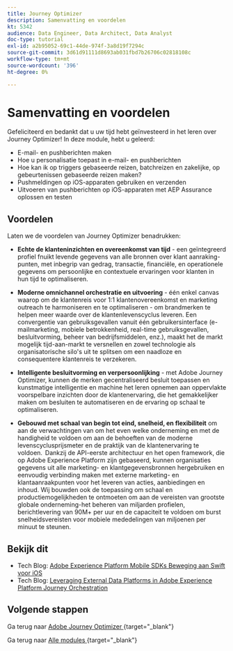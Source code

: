 ```yaml
---
title: Journey Optimizer
description: Samenvatting en voordelen
kt: 5342
audience: Data Engineer, Data Architect, Data Analyst
doc-type: tutorial
exl-id: a2b95052-69c1-44de-974f-3a8d19f7294c
source-git-commit: 3d61d91111d8693ab031fbd7b26706c02818108c
workflow-type: tm+mt
source-wordcount: '396'
ht-degree: 0%

---
```


# Samenvatting en voordelen

Gefeliciteerd en bedankt dat u uw tijd hebt geïnvesteerd in het leren over Journey Optimizer!
In deze module, hebt u geleerd:

- E-mail- en pushberichten maken
- Hoe u personalisatie toepast in e-mail- en pushberichten
- Hoe kan ik op triggers gebaseerde reizen, batchreizen en zakelijke, op gebeurtenissen gebaseerde reizen maken?
- Pushmeldingen op iOS-apparaten gebruiken en verzenden
- Uitvoeren van pushberichten op iOS-apparaten met AEP Assurance oplossen en testen

## Voordelen

Laten we de voordelen van Journey Optimizer benadrukken:

- **Echte de klanteninzichten en overeenkomst van tijd** - een geïntegreerd profiel fnuikt levende gegevens van alle bronnen over klant aanraking-punten, met inbegrip van gedrag, transactie, financiële, en operationele gegevens om persoonlijke en contextuele ervaringen voor klanten in hun tijd te optimaliseren.  

- **Moderne omnichannel orchestratie en uitvoering** - één enkel canvas waarop om de klantenreis voor 1:1 klantenovereenkomst en marketing outreach te harmoniseren en te optimaliseren - om brandmerken te helpen meer waarde over de klantenlevenscyclus leveren. &#x200B; Een convergentie van gebruiksgevallen vanuit één gebruikersinterface (e-mailmarketing, mobiele betrokkenheid, real-time gebruiksgevallen, besluitvorming, beheer van bedrijfsmiddelen, enz.), maakt het de markt mogelijk tijd-aan-markt te versnellen en zowel technologie als organisatorische silo&#39;s uit te splitsen om een naadloze en consequentere klantenreis te verzekeren.  

- **Intelligente besluitvorming en verpersoonlijking** - met Adobe Journey Optimizer, kunnen de merken gecentraliseerd besluit toepassen en kunstmatige intelligentie en machine het leren opnemen aan oppervlakte voorspelbare inzichten door de klantenervaring, die het gemakkelijker maken om besluiten te automatiseren en de ervaring op schaal te optimaliseren. 

- **Gebouwd met schaal van begin tot eind, snelheid, en flexibiliteit** om aan de verwachtingen van om het even welke onderneming en met de handigheid te voldoen om aan de behoeften van de moderne levenscyclusprijsmeter en de praktijk van de klantenervaring te voldoen.  Dankzij de API-eerste architectuur en het open framework, die op Adobe Experience Platform zijn gebaseerd, kunnen organisaties gegevens uit alle marketing- en klantgegevensbronnen hergebruiken en eenvoudig verbinding maken met externe marketing- en klantaanraakpunten voor het leveren van acties, aanbiedingen en inhoud. Wij bouwden ook de toepassing om schaal en productiemogelijkheden te ontmoeten om aan de vereisten van grootste globale onderneming-het beheren van miljarden profielen, berichtlevering van 90M+ per uur en de capaciteit te voldoen om burst snelheidsvereisten voor mobiele mededelingen van miljoenen per minuut te steunen. 

## Bekijk dit

- Tech Blog: [ Adobe Experience Platform Mobile SDKs Beweging aan Swift voor iOS ](https://medium.com/adobetech/adobe-experience-platform-mobile-sdks-move-to-swift-for-ios-6aa67b67b4d4)
- Tech Blog: [ Leveraging External Data Platforms in Adobe Experience Platform Journey Orchestration ](https://medium.com/adobetech/leveraging-external-data-platforms-in-adobe-experience-platform-journey-orchestration-54fc6134fe17)

## Volgende stappen

Ga terug naar [ Adobe Journey Optimizer ](journeyoptimizer.md){target="_blank"}

Ga terug naar [ Alle modules ](./../../../../overview.md){target="_blank"}
